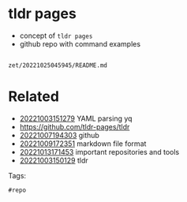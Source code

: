 # tldr pages

- concept of `tldr pages`
- github repo with command examples

```
```

` zet/20221025045945/README.md `

# Related

- [20221003151279](/zet/20221003151279/README.md) YAML parsing yq
- https://github.com/tldr-pages/tldr
- [20221007194303](/zet/20221007194303/README.md) github
- [20221009172351](/zet/20221009172351/README.md) markdown file format
- [20221013171453](/zet/20221013171453/README.md) important repositories and tools
- [20221003150129](/zet/20221003150129/README.md) tldr

Tags:

    #repo
